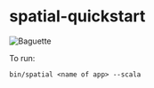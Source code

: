 # spatial-quickstart

![Baguette](http://www.delifrance.com/media/catalog/product/cache/7/image/9df78eab33525d08d6e5fb8d27136e95/s/5/s5634b.jpg)

To run:

    bin/spatial <name of app> --scala
